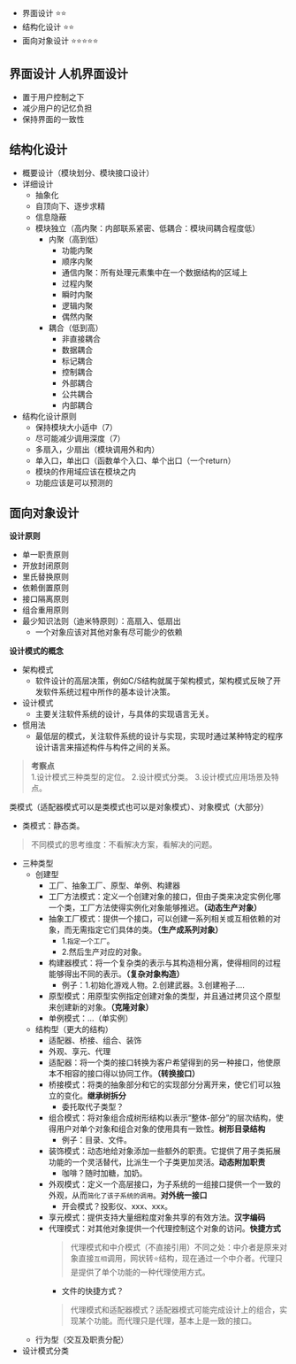 
- 界面设计 ⭐⭐
- 结构化设计 ⭐⭐
- 面向对象设计 ⭐⭐⭐⭐⭐

## 界面设计  人机界面设计
- 置于用户控制之下
- 减少用户的记忆负担
- 保持界面的一致性


## 结构化设计
- 概要设计（模块划分、模块接口设计）
- 详细设计
  - 抽象化
  - 自顶向下、逐步求精
  - 信息隐蔽
  - 模块独立（高内聚：内部联系紧密、低耦合：模块间耦合程度低）
    - 内聚（高到低）
      - 功能内聚
      - 顺序内聚
      - 通信内聚：所有处理元素集中在一个数据结构的区域上
      - 过程内聚
      - 瞬时内聚
      - 逻辑内聚
      - 偶然内聚
    - 耦合（低到高）
      - 非直接耦合
      - 数据耦合
      - 标记耦合
      - 控制耦合
      - 外部耦合
      - 公共耦合
      - 内部耦合
- 结构化设计原则
  - 保持模块大小适中（7）
  - 尽可能减少调用深度（7）
  - 多扇入，少扇出（模块调用外和内）
  - 单入口，单出口（函数单个入口、单个出口（一个return）
  - 模块的作用域应该在模块之内
  - 功能应该是可以预测的

## 面向对象设计
**设计原则**
- 单一职责原则
- 开放封闭原则
- 里氏替换原则
- 依赖倒置原则
- 接口隔离原则
- 组合重用原则
- 最少知识法则（迪米特原则）：高扇入、低扇出
  - 一个对象应该对其他对象有尽可能少的依赖

**设计模式的概念**
- 架构模式
  - 软件设计的高层决策，例如C/S结构就属于架构模式，架构模式反映了开发软件系统过程中所作的基本设计决策。
- 设计模式
  - 主要关注软件系统的设计，与具体的实现语言无关。
- 惯用法 
  - 最低层的模式，关注软件系统的设计与实现，实现时通过某种特定的程序设计语言来描述构件与构件之间的关系。

> **考察点**  
> 1.设计模式三种类型的定位。
> 2.设计模式分类。
> 3.设计模式应用场景及特点。

类模式（适配器模式可以是类模式也可以是对象模式）、对象模式（大部分）
- 类模式：静态类。

> 不同模式的思考维度：不看解决方案，看解决的问题。
- 三种类型
  - 创建型
    - 工厂、抽象工厂、原型、单例、构建器
    - 工厂方法模式：定义一个创建对象的接口，但由子类来决定实例化哪一个类，工厂方法使得实例化对象能够推迟。**（动态生产对象）**
    - 抽象工厂模式：提供一个接口，可以创建一系列相关或互相依赖的对象，而无需指定它们具体的类。**（生产成系列对象）**
      - 1.`指定一个工厂`。
      - 2.然后生产对应的对象。
    - 构建器模式：将一个复杂类的表示与其构造相分离，使得相同的过程能够得出不同的表示。**（复杂对象构造）**
      - 例子：1.初始化游戏人物。2.创建武器。3.创建袍子....
    - 原型模式：用原型实例指定创建对象的类型，并且通过拷贝这个原型来创建新的对象。**（克隆对象）**
    - 单例模式：...（单实例）
  - 结构型（更大的结构）
    - 适配器、桥接、组合、装饰
    - 外观、享元、代理
    - 适配器：将一个类的接口转换为客户希望得到的另一种接口，他使原本不相容的接口得以协同工作。**（转换接口）**
    - 桥接模式：将类的抽象部分和它的实现部分分离开来，使它们可以独立的变化。**继承树拆分**
      - 委托取代子类型？
    - 组合模式：将对象组合成树形结构以表示“整体-部分”的层次结构，使得用户对单个对象和组合对象的使用具有一致性。**树形目录结构**
      - 例子：目录、文件。
    - 装饰模式：动态地给对象添加一些额外的职责。它提供了用子类拓展功能的一个灵活替代，比派生一个子类更加灵活。**动态附加职责**
      - 咖啡？随时加糖，加奶。
    - 外观模式：定义一个高层接口，为子系统的一组接口提供一个一致的外观，从而`简化了该子系统的调用`。**对外统一接口**
      - 开会模式？投影仪、xxx、xxx。
    - 享元模式：提供支持大量细粒度对象共享的有效方法。**汉字编码**
    - 代理模式：对其他对象提供一个代理控制这个对象的访问。**快捷方式**
      > 代理模式和中介模式（不直接引用）不同之处：中介者是原来对象直接`互相`调用，网状转⭐结构，现在通过一个中介者。代理只是提供了单个功能的一种代理使用方式。
      - 文件的快捷方式？
      > 代理模式和适配器模式？适配器模式可能完成设计上的组合，实现某个功能。而代理只是代理，基本上是一致的接口。
  - 行为型（交互及职责分配）
- 设计模式分类